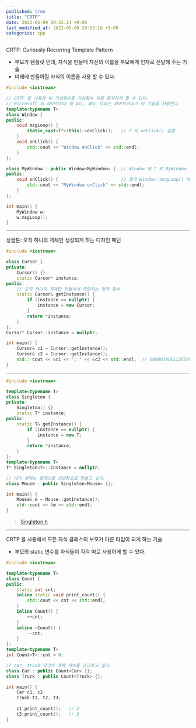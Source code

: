 ```yaml
---
published: true
title: "CRTP"
date: 2022-05-09 20:53:14 +9:00
last_modified_at: 2022-05-09 20:53:16 +9:00
categories: cpp
---
```

CRTP: Curiously Recurring Template Pattern
 - 부모가 템플릿 인데, 자식을 만들때 자신의 이름을 부모에게 인자로 전달해 주는 기술
 - 미래에 만들어질 자식의 이름을 사용 할 수 있다.
```cpp
#include <iostream>

// CRTP 를 사용한 비 가상함수를 가상함수 처럼 동작하게 할 수 있다.
// Microsoft 의 라이브러리 중 ATL, WTL 이라는 라이브러리가 이 기술을 사용한다.
template<typename T>
class Window {
public:
    void msgLoop() {
        static_cast<T*>(this)->onClick();   // T 의 onClick() 실행
    }
    void onClick() {
        std::cout << "Window onClick" << std::endl;
    }
};

class MyWindow : public Window<MyWindow> {  // Window 에 T 로 MyWindow 를 넘겨준다.
public:
    void onClick() {                        // 결국 Window::msgLoop() 에서 MyWindow::onClick() 실행
        std::cout << "MyWindow onClick" << std::endl;
    }
};

int main() {
    MyWindow w;
    w.msgLoop();
}
```
---
싱글톤: 오직 하나의 객체만 생성되게 하는 디자인 패턴
```cpp
#include <iostream>

class Cursor {
private:
    Cursor() {}
    static Cursor* instance;
public:
    // 오직 하나의 객체만 만들어서 리턴하는 정적 함수
    static Cursor& getInstance() {
        if (instance == nullptr) {
            instance = new Cursor;
        }
        return *instance;
    }
};
Cursor* Cursor::instance = nullptr;

int main() {
    Cursor& c1 = Cursor::getInstance();
    Cursor& c2 = Cursor::getInstance();
    std:: cout << &c1 << ", " << &c2 << std::endl;  // 000001906112E580, 000001906112E580
}
```
---
```cpp
#include <iostream>

template<typename T>
class Singleton {
private:
    Singleton() {}
    static T* instance;
public:
    static T& getInstance() {
        if (instance == nullptr) {
            instance = new T;
        }
        return *instance;
    }
};
template<typename T>
T* Singleton<T>::instance = nullptr;

// 내가 원하는 클래스를 싱글톤으로 만들고 싶다.
class Mouse : public Singleton<Mouse> {};

int main() {
    Mouse& m = Mouse::getInstance();
    std::cout << &m << std::endl;
}
```
[Singleton.h]: https://android.googlesource.com/platform/system/core/+/refs/heads/master/libutils/include/utils/Singleton.h
> [Singleton.h][]
---
CRTP 를 사용해서 모든 자식 클래스의 부모가 다른 타입이 되게 하는 기술
 - 부모의 static 변수를 자식들이 각각 따로 사용하게 할 수 있다.
```cpp
#include <iostream>

template<typename T>
class Count {
public:
    static int cnt;
    inline static void print_count() {
        std::cout << cnt << std::endl;
    }
    inline Count() {
        ++cnt;
    }
    inline ~Count() {
        --cnt;
    }
};
template<typename T>
int Count<T>::cnt = 0;

// car, truck 각각의 객체 개수를 관리하고 싶다.
class Car : public Count<Car> {};
class Truck : public Count<Truck> {};

int main() {
    Car c1, c2;
    Truck t1, t2, t3;
    
    c1.print_count();   // 2
    t3.print_count();   // 3
}
```